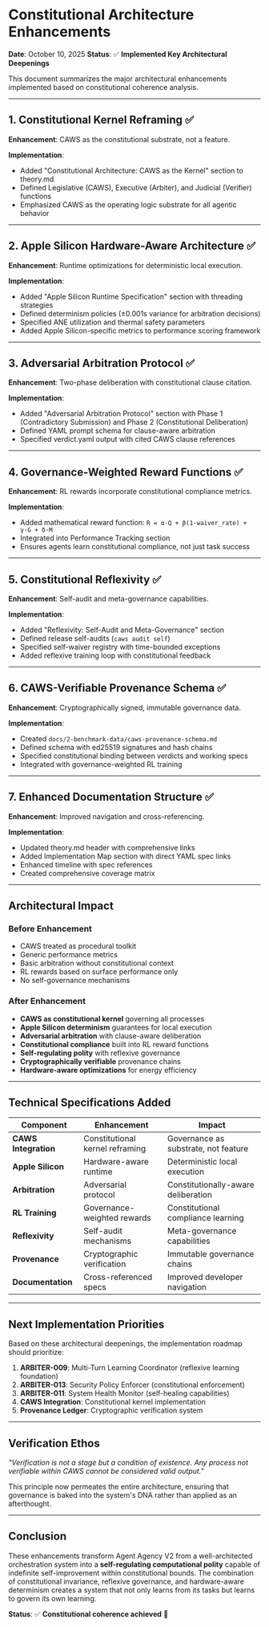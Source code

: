 # Constitutional Architecture Enhancements

**Date**: October 10, 2025
**Status**: ✅ **Implemented Key Architectural Deepenings**

This document summarizes the major architectural enhancements implemented based on constitutional coherence analysis.

---

## 1. Constitutional Kernel Reframing ✅

**Enhancement**: CAWS as the constitutional substrate, not a feature.

**Implementation**:

- Added "Constitutional Architecture: CAWS as the Kernel" section to theory.md
- Defined Legislative (CAWS), Executive (Arbiter), and Judicial (Verifier) functions
- Emphasized CAWS as the operating logic substrate for all agentic behavior

---

## 2. Apple Silicon Hardware-Aware Architecture ✅

**Enhancement**: Runtime optimizations for deterministic local execution.

**Implementation**:

- Added "Apple Silicon Runtime Specification" section with threading strategies
- Defined determinism policies (±0.001s variance for arbitration decisions)
- Specified ANE utilization and thermal safety parameters
- Added Apple Silicon-specific metrics to performance scoring framework

---

## 3. Adversarial Arbitration Protocol ✅

**Enhancement**: Two-phase deliberation with constitutional clause citation.

**Implementation**:

- Added "Adversarial Arbitration Protocol" section with Phase 1 (Contradictory Submission) and Phase 2 (Constitutional Deliberation)
- Defined YAML prompt schema for clause-aware arbitration
- Specified verdict.yaml output with cited CAWS clause references

---

## 4. Governance-Weighted Reward Functions ✅

**Enhancement**: RL rewards incorporate constitutional compliance metrics.

**Implementation**:

- Added mathematical reward function: `R = α·Q + β(1-waiver_rate) + γ·G + δ·M`
- Integrated into Performance Tracking section
- Ensures agents learn constitutional compliance, not just task success

---

## 5. Constitutional Reflexivity ✅

**Enhancement**: Self-audit and meta-governance capabilities.

**Implementation**:

- Added "Reflexivity: Self-Audit and Meta-Governance" section
- Defined release self-audits (`caws audit self`)
- Specified self-waiver registry with time-bounded exceptions
- Added reflexive training loop with constitutional feedback

---

## 6. CAWS-Verifiable Provenance Schema ✅

**Enhancement**: Cryptographically signed, immutable governance data.

**Implementation**:

- Created `docs/2-benchmark-data/caws-provenance-schema.md`
- Defined schema with ed25519 signatures and hash chains
- Specified constitutional binding between verdicts and working specs
- Integrated with governance-weighted RL training

---

## 7. Enhanced Documentation Structure ✅

**Enhancement**: Improved navigation and cross-referencing.

**Implementation**:

- Updated theory.md header with comprehensive links
- Added Implementation Map section with direct YAML spec links
- Enhanced timeline with spec references
- Created comprehensive coverage matrix

---

## Architectural Impact

### Before Enhancement

- CAWS treated as procedural toolkit
- Generic performance metrics
- Basic arbitration without constitutional context
- RL rewards based on surface performance only
- No self-governance mechanisms

### After Enhancement

- **CAWS as constitutional kernel** governing all processes
- **Apple Silicon determinism** guarantees for local execution
- **Adversarial arbitration** with clause-aware deliberation
- **Constitutional compliance** built into RL reward functions
- **Self-regulating polity** with reflexive governance
- **Cryptographically verifiable** provenance chains
- **Hardware-aware optimizations** for energy efficiency

---

## Technical Specifications Added

| Component            | Enhancement                     | Impact                               |
| -------------------- | ------------------------------- | ------------------------------------ |
| **CAWS Integration** | Constitutional kernel reframing | Governance as substrate, not feature |
| **Apple Silicon**    | Hardware-aware runtime          | Deterministic local execution        |
| **Arbitration**      | Adversarial protocol            | Constitutionally-aware deliberation  |
| **RL Training**      | Governance-weighted rewards     | Constitutional compliance learning   |
| **Reflexivity**      | Self-audit mechanisms           | Meta-governance capabilities         |
| **Provenance**       | Cryptographic verification      | Immutable governance chains          |
| **Documentation**    | Cross-referenced specs          | Improved developer navigation        |

---

## Next Implementation Priorities

Based on these architectural deepenings, the implementation roadmap should prioritize:

1. **ARBITER-009**: Multi-Turn Learning Coordinator (reflexive learning foundation)
2. **ARBITER-013**: Security Policy Enforcer (constitutional enforcement)
3. **ARBITER-011**: System Health Monitor (self-healing capabilities)
4. **CAWS Integration**: Constitutional kernel implementation
5. **Provenance Ledger**: Cryptographic verification system

---

## Verification Ethos

_"Verification is not a stage but a condition of existence. Any process not verifiable within CAWS cannot be considered valid output."_

This principle now permeates the entire architecture, ensuring that governance is baked into the system's DNA rather than applied as an afterthought.

---

## Conclusion

These enhancements transform Agent Agency V2 from a well-architected orchestration system into a **self-regulating computational polity** capable of indefinite self-improvement within constitutional bounds. The combination of constitutional invariance, reflexive governance, and hardware-aware determinism creates a system that not only learns from its tasks but learns to govern its own learning.

**Status**: ✅ **Constitutional coherence achieved** 🚀
